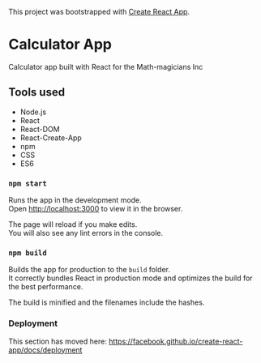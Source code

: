 This project was bootstrapped with [Create React App](https://github.com/facebook/create-react-app).

# Calculator App 
Calculator app built with React for the Math-magicians Inc

## Tools used
* Node.js
* React
* React-DOM
* React-Create-App
* npm
* CSS
* ES6

### `npm start`

Runs the app in the development mode.<br />
Open [http://localhost:3000](http://localhost:3000) to view it in the browser.

The page will reload if you make edits.<br />
You will also see any lint errors in the console.

### `npm build`

Builds the app for production to the `build` folder.<br />
It correctly bundles React in production mode and optimizes the build for the best performance.

The build is minified and the filenames include the hashes.<br />



### Deployment

This section has moved here: https://facebook.github.io/create-react-app/docs/deployment

